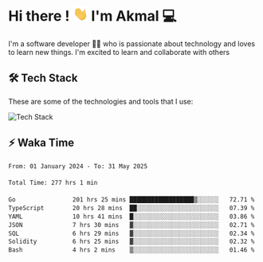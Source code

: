 # Hi there ! <img src="https://github.com/ABSphreak/ABSphreak/blob/master/gifs/Hi.gif" width="30"> I'm Akmal  💻

I'm a software developer 👨‍💻 who is passionate about technology and loves to learn new things. I'm excited to learn and collaborate with others

## 🛠️ Tech Stack

These are some of the technologies and tools that I use:

![Tech Stack](https://skillicons.dev/icons?i=typescript,nodejs,javascript,express,nest,sequelize,go,rabbitmq,python,solidity,react,vue,next,nuxtjs,webpack,vite,tailwindcss,bootstrap,css,scss,html,vercel,firebase,heroku,netlify,docker,postgresql,mongodb,redis,mysql,graphql,git,github,gitlab,vscode,figma,postman,pytorch,tensorflow,bash)

## ⚡ Waka Time
<!--START_SECTION:waka-->

```txt
From: 01 January 2024 - To: 31 May 2025

Total Time: 277 hrs 1 min

Go                201 hrs 25 mins ██████████████████▒░░░░░░   72.71 %
TypeScript        20 hrs 28 mins  ██░░░░░░░░░░░░░░░░░░░░░░░   07.39 %
YAML              10 hrs 41 mins  █░░░░░░░░░░░░░░░░░░░░░░░░   03.86 %
JSON              7 hrs 30 mins   ▓░░░░░░░░░░░░░░░░░░░░░░░░   02.71 %
SQL               6 hrs 29 mins   ▓░░░░░░░░░░░░░░░░░░░░░░░░   02.34 %
Solidity          6 hrs 25 mins   ▓░░░░░░░░░░░░░░░░░░░░░░░░   02.32 %
Bash              4 hrs 2 mins    ▒░░░░░░░░░░░░░░░░░░░░░░░░   01.46 %
```

<!--END_SECTION:waka-->


